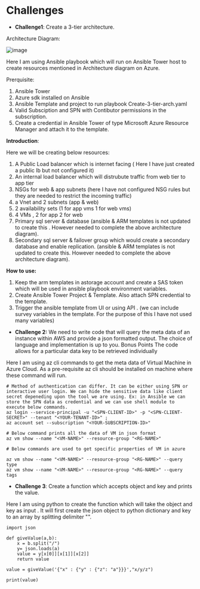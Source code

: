 # Challenges
- **Challenge1**: Create a 3-tier architecture.

Architecture Diagram:

![image](https://user-images.githubusercontent.com/35572868/136897514-47bb599e-129e-4c35-9f31-164c52705b26.png)


Here I am using Ansible playbook which will run on Ansible Tower host to create resources mentioned in Architecture diagram on Azure.

Prerquisite:
1. Ansible Tower
2. Azure sdk installed on Ansible
3. Ansible Template and project to run playbook Create-3-tier-arch.yaml
4. Valid Subsciption and SPN with Contibutor permissions in the subscription.
5. Create a credential in Ansible Tower of type Microsoft Azure Resource Manager and attach it to the template.

**Introduction**:

Here we will be creating below resources:

1. A Public Load balancer which is internet facing ( Here I have just created a public lb but not configured it)
2. An internal load balancer which will distrubute traffic from web tier to app tier
3. NSGs for web & app subnets (here I have not configured NSG rules but they are needed to restrict the incoming traffic)
4. a Vnet and 2 subnets (app & web)
5. 2 availability sets (1 for app vms 1 for web vms)
6. 4 VMs , 2 for app 2 for web
7. Primary sql server & database (ansible & ARM templates is not updated to create this . However needed to complete the above architecture diagram).
8. Secondary sql server & failover group which would create a secondary database and enable replication. (ansible & ARM templates is not updated to create this. However needed to complete the above architecture diagram).

**How to use:**

1. Keep the arm templates in astorage account and create a SAS token which will be used in ansible playbook environment variables.
2. Create Ansible Tower Project & Template. Also attach SPN credential to the template.
3. Trigger the ansible template from UI or using API . (we can include survey variables in the template. For the purpose of this I have not used many variables)

- **Challenge 2:** We need to write code that will query the meta data of an instance within AWS and provide a
json formatted output. The choice of language and implementation is up to you.
Bonus Points
The code allows for a particular data key to be retrieved individually

Here I am using az cli commands to get the meta data of Virtual Machine in Azure Cloud. As a pre-requisite az cli should be installed on machine where these command will run.

```
# Method of authentication can differ. It can be either using SPN or interactive user login. We can hide the sensitive data like client secret depeneding upon the tool we are using. Ex: in Ansible we can store the SPN data as credential and we can use shell module to execute below commands.
az login --service-principal -u "<SPN-CLIENT-ID>" -p "<SPN-CLIENT-SECRET>" --tenant "<YOUR-TENANT-ID>" ;
az account set --subscription "<YOUR-SUBSCRIPTION-ID>"

# Below command prints all the data of VM in json format
az vm show --name "<VM-NAME>" --resource-group "<RG-NAME>"

# Below commands are used to get specific properties of VM in azure

az vm show --name "<VM-NAME>" --resource-group "<RG-NAME>" --query type
az vm show --name "<VM-NAME>" --resource-group "<RG-NAME>" --query tags
```

- **Challenge 3**: Create a function which accepts object and key and prints the value.

Here I am using python to create the function which will take the object and key as input . It will first create the json object to python dictionary and key to an array by splitting delimiter "\".


```
import json

def giveValue(a,b):
    x = b.split("/")
    y= json.loads(a)
    value = y[x[0]][x[1]][x[2]]
    return value
    
value = giveValue('{"x" : {"y" : {"z": "a"}}}',"x/y/z")

print(value)
```
